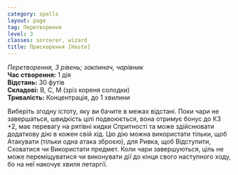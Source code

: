 ```yaml
---
category: spells
layout: page
tag: Перетворення
level: 3
classes: sorcerer, wizard
title: Прискорення [Haste]
---
```


_Перетворення, 3 рівень; заклинач, чарівник_    
**Час створення:** 1 дія    
**Відстань:** 30 футів    
**Складові:** В, С, М (зріз кореня солодки)    
**Тривалість:** Концентрація, до 1 хвилини    

Виберіть згодну істоту, яку ви бачите в межах відстані. Поки чари не завершаться, швидкість цілі подвоюється, вона отримує бонус до КЗ +2, має перевагу на рятівні кидки Спритності та може здійснювати додаткову дію в кожен свій хід. Цю дію можна використати тільки, щоб Атакувати (тільки одна атака зброєю), для Ривка, щоб Відступити, Сховатися чи Використати предмет. Коли чари завершуються, ціль не може переміщуватися чи виконувати дії до кінця свого наступного ходу, бо на неї накочує хвиля летаргії. 
